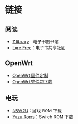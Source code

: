 # 链接

## 阅读

- [Z library](https://singlelogin.me/)：电子书图书馆
- [Lore Free](https://ebook2.lorefree.com/)：电子书共享社区

## OpenWrt

- [OpenWrt 固件定制](https://supes.top/)
- [OpenWrt 软件包下载](https://op.supes.top/packages/)

## 电玩

-  [NSW2U](https://nsw2u.xyz/)：游戏 ROM 下载
-  [Yuzu Roms](http://www.yuzuroms.ml/)：Switch ROM 下载
